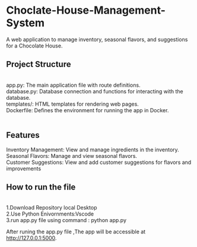 <h1>Choclate-House-Management-System</h1>
A web application to manage inventory, seasonal flavors, and suggestions for a Chocolate House.<br/>

<h2>Project Structure</h2><br/>
app.py: The main application file with route definitions.<br/>
database.py: Database connection and functions for interacting with the database.<br/>
templates/: HTML templates for rendering web pages.<br/>
Dockerfile: Defines the environment for running the app in Docker.<br/><br/>

<h2>Features</h2>
Inventory Management: View and manage ingredients in the inventory.<br/>
Seasonal Flavors: Manage and view seasonal flavors.<br/>
Customer Suggestions: View and add customer suggestions for flavors and improvements<br/>

<h2>How to run the file </h2><br/>
1.Download Repository local Desktop<br/>
2.Use Python Enivornments:Vscode<br/>
3.run app.py file using command : python app.py<br/>

After runing the app.py file ,The app will be accessible at http://127.0.0.1:5000.
